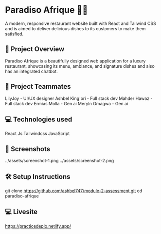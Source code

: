 # Paradiso Afrique 👨‍🍳

A modern, responsive restaurant website built with React and Tailwind CSS and is aimed to deliver delicious dishes to its customers to make them satisfied.


## 🚀 Project Overview

Paradiso Afrique is a beautifully designed web application for a luxury restaurant, showcasing its menu, ambiance, and signature dishes and also has an integrated chatbot.

## 🚀 Project Teammates

LilyJoy - UI/UX designer
Ashbel King'ori - Full stack dev
Mahder Hawaz - Full stack dev
Ermias Molla - Gen ai
Meryln Omagwa - Gen ai

## 💻 Technologies used

React Js
Tailwindcss
JavaScript

## 📸 Screenshots

../assets/screenshot-1.png
../assets/screenshot-2.png

## 🛠️ Setup Instructions

   git clone https://github.com/ashbel747/module-2-assessment.git
   cd paradiso-afrique

## 💻 Livesite
https://practicedeplo.netlify.app/



